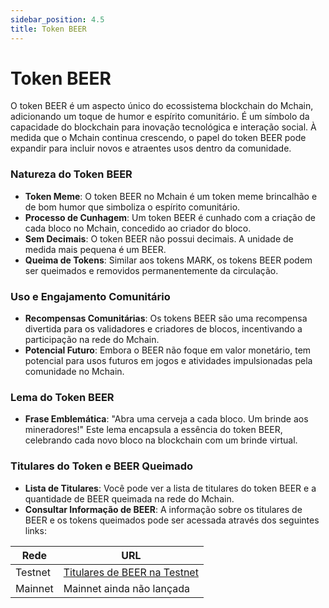 ```yaml
---
sidebar_position: 4.5
title: Token BEER
---
```


# Token BEER

O token BEER é um aspecto único do ecossistema blockchain do Mchain, adicionando um toque de humor e espírito comunitário. É um símbolo da capacidade do blockchain para inovação tecnológica e interação social. À medida que o Mchain continua crescendo, o papel do token BEER pode expandir para incluir novos e atraentes usos dentro da comunidade.

### Natureza do Token BEER
- **Token Meme**: O token BEER no Mchain é um token meme brincalhão e de bom humor que simboliza o espírito comunitário.
- **Processo de Cunhagem**: Um token BEER é cunhado com a criação de cada bloco no Mchain, concedido ao criador do bloco.
- **Sem Decimais**: O token BEER não possui decimais. A unidade de medida mais pequena é um BEER.
- **Queima de Tokens**: Similar aos tokens MARK, os tokens BEER podem ser queimados e removidos permanentemente da circulação.

### Uso e Engajamento Comunitário
- **Recompensas Comunitárias**: Os tokens BEER são uma recompensa divertida para os validadores e criadores de blocos, incentivando a participação na rede do Mchain.
- **Potencial Futuro**: Embora o BEER não foque em valor monetário, tem potencial para usos futuros em jogos e atividades impulsionadas pela comunidade no Mchain.

### Lema do Token BEER
- **Frase Emblemática**: "Abra uma cerveja a cada bloco. Um brinde aos mineradores!" Este lema encapsula a essência do token BEER, celebrando cada novo bloco na blockchain com um brinde virtual.

### Titulares do Token e BEER Queimado
- **Lista de Titulares**: Você pode ver a lista de titulares do token BEER e a quantidade de BEER queimada na rede do Mchain.
- **Consultar Informação de BEER**: A informação sobre os titulares de BEER e os tokens queimados pode ser acessada através dos seguintes links:

| Rede      | URL                                                                  |
|----------|----------------------------------------------------------------------|
| Testnet  | [Titulares de BEER na Testnet](https://testnet.hub.mchain.network/mchain/holders/beer) |
| Mainnet  | Mainnet ainda não lançada                                            |


